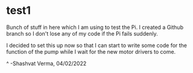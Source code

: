 # test1

Bunch of stuff in here which I am using to test the Pi. I created a Github branch so I don't lose any of my code if the Pi fails suddenly.

I decided to set this up now so that I can start to write some code for the function of the pump while I wait for the new motor drivers to come.

^ -Shashvat Verma, 04/02/2022

